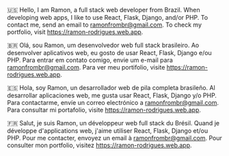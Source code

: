 🇺🇸 Hello, I am Ramon, a full stack web developer from Brazil. When developing web apps, I like to use React, Flask, Django, and/or PHP. To contact me, send an email to ramonfrombr@gmail.com. To check my portfolio, visit https://ramon-rodrigues.web.app.

🇧🇷 Olá, sou Ramon, um desenvolvedor web full stack brasileiro. Ao desenvolver aplicativos web, eu gosto de usar React, Flask, Django e/ou PHP. Para entrar em contato comigo, envie um e-mail para ramonfrombr@gmail.com. Para ver meu portifolio, visite https://ramon-rodrigues.web.app.

🇪🇸 Hola, soy Ramon, un desarrollador web de pila completa brasileño. Al desarrollar aplicaciones web, me gusta usar React, Flask, Django y/o PHP. Para contactarme, envíe un correo electrónico a ramonfrombr@gmail.com. Para consultar mi portafolio, visite https://ramon-rodrigues.web.app.

🇫🇷 Salut, je suis Ramon, un développeur web full stack du Brésil. Quand je développe d'applications web, j'aime utiliser React, Flask, Django et/ou PHP. Pour me contacter, envoyez un email à ramonfrombr@gmail.com. Pour consulter mon portfolio, visitez https://ramon-rodrigues.web.app.
